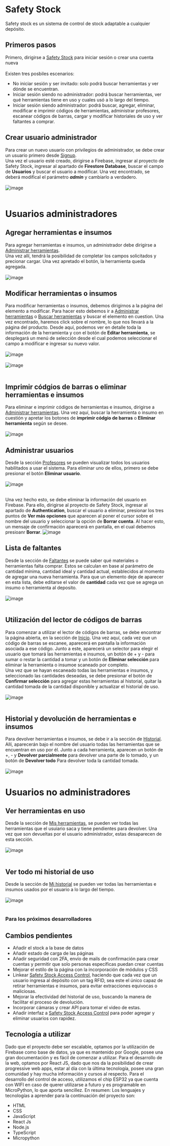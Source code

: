 # Safety Stock 
Safety stock es un sistema de control de stock adaptable a cualquier depósito. 

## Primeros pasos

Primero, dirigirse a [Safety Stock](https://safetystock.ml/) para iniciar sesión o crear una cuenta nueva <br/><br/>
Existen tres posbiles escenarios:
- No iniciar sesión y ser invitado: solo podrá buscar herramientas y ver dónde se encuentran.
- Iniciar sesión siendo no administrador: podrá buscar herramientas, ver qué herramientas tiene en uso y cuales usó a lo largo del tiempo.
- Iniciar sesión siendo administrador: podrá buscar, agregar, eliminar, modificar e imprimir códigos de herramientas, administrar profesores, escanear códigos de barras, cargar y modificar historiales de uso y ver faltantes a comprar. <br/>

## Crear usuario administrador
Para crear un nuevo usuario con privilegios de administrador, se debe crear un usuario primero desde [Signup](https://safetystock.ml/signup).  
Una vez el usuario esté creado, dirigirse a Firebase, ingresar al proyecto de Safety Stock, ingresar al apartado de **Firestore Database**, buscar el campo de **Usuarios** y buscar el usuario a modificar. Una vez encontrado, se deberá modifical el parámetro ***admin*** y cambiarlo a verdadero.<br/><br/>
![image](https://user-images.githubusercontent.com/70355656/205232609-549df1e2-b121-4f1f-9e5b-f3af6db1eff6.png)<br/><br/>

# Usuarios administradores
## Agregar herramientas e insumos
Para agregar herramientas e insumos, un administrador debe dirigirse a [Administrar herramientas](https://safetystock.ml/herramientas).  
Una vez allí, tendrá la posibilidad de completar los campos solicitados y precionar cargar. Una vez apretado el botón, la herramienta queda agregada.<br/><br/>
![image](https://user-images.githubusercontent.com/70355656/205237370-eed950e3-7422-4ce1-9909-901e38279a12.png)<br/>

## Modificar herramientas o insumos
Para modificar herramientas o insumos, debemos dirigirnos a la página del elemento a modificar. Para hacer esto debemos ir a [Administrar herramientas](https://safetystock.ml/herramientas) o [Buscar herramientas](https://safetystock.ml/buscar) y buscar el elemento en cuestion. Una vez encontrado, haremos click sobre el nombre, lo que nos llevará a la página del producto. Desde aquí, podemos ver en detalle toda la información de la herramienta y con el botón de **Editar herramienta**, se desplegará un menú de selección desde el cual podemos seleccionar el campo a modificar e ingresar su nuevo valor. <br/><br/>
![image](https://user-images.githubusercontent.com/70355656/205239893-01831f23-fda5-42ab-8759-b3201a623536.png)<br/><br/>
![image](https://user-images.githubusercontent.com/70355656/205240007-cf8847f0-7ffc-43e6-befd-db590a51ae71.png)<br/><br/>

## Imprimir códgios de barras o eliminar herramientas e insumos
Para eliminar e imprimir códigos de herramientas e insumos, dirigirse a [Administrar herramientas](https://safetystock.ml/herramientas). Una vez aquí, buscar la herramienta o insumo en cuestión y apretar los botones de **imprimir códgio de barras** o **Eliminar herramienta** según se desee.<br/><br/>
![image](https://user-images.githubusercontent.com/70355656/205544060-b68c3b3f-1293-435f-be0e-4f74027c675f.png)

## Administrar usuarios
Desde la sección [Profesores](https://safetystock.ml/profesores) se pueden visualizar todos los usuarios habilitados a usar el sistema. 
Para eliminar uno de ellos, primero se debe presionar el botón **Eliminar usuario**.<br/><br/>
![image](https://user-images.githubusercontent.com/70355656/205932300-5afc0f6f-f406-434d-aaca-2d6b4cb7a529.png)<br/><br/>

Una vez hecho esto, se debe eliminar la información del usuario en Firebase. Para ello, dirigirse al proyecto de Safety Stock, ingresar al apartado de **Authentication**, buscar el usuario a eliminar, presionar los tres puntos de **Ver más opciones** que aparecen al poner el cursor sobre el nombre del usuario y seleccionar la opción de **Borrar cuenta**. Al hacer esto, un mensaje de confirmación aparecerá en pantalla, en el cual debemos presioanr **Borrar**. 
![image](https://user-images.githubusercontent.com/70355656/205945849-7d12a9a9-d4d8-4b03-9382-2677a9bdd0bd.png)

## Lista de faltantes
Desde la sección de [Faltantes](https://safetystock.ml/faltantes) se puede saber qué materiales o herramientas falta comprar. Estos se calculan en base al parámetro de cantidad mínima, cantidad ideal y cantidad actual, establecidos al momento de agregar una nueva herramienta. Para que un elemento deje de aparecer en esta lista, debe editarse el valor de **cantidad** cada vez que se agrega un insumo o herramienta al deposito.<br/><br/>
![image](https://user-images.githubusercontent.com/70355656/205947948-38fd7289-d940-441d-be48-7bfb291537da.png)<br/><br/>

## Utilización del lector de códigos de barras
Para comenzar a utilizar el lector de códigos de barras, se debe encontrar la página abierta, en la sección de [Inicio](https://safetystock.ml/). Una vez aquí, cada vez que un código de barras se escanee, aparecerá en pantalla la información asociada a ese código. Junto a este, aparecerá un selector para elegir el usuario que tomará las herramientas e insumos, un botón de + y - para sumar o restar la cantidad a tomar y un botón de **Eliminar selección** para eliminar la herramienta o insumoe scaneado por completo.  
Una vez que se hayan escaneado todas las herramientas e insumos, y seleccionado las cantidades deseadas, se debe presionar el botón de **Confirmar selección** para agregar estas herramientas al historial, quitar la cantidad tomada de la cantidad disponible y actualizar el historial de uso.<br/><br/>
![image](https://user-images.githubusercontent.com/70355656/205953815-a797a76f-5b91-4d28-aef7-0ee7ccc1659d.png)<br/><br/>

## Historial y devolución de herramientas e insumos
Para devolver herramientas e insumos, se debe ir a la sección de [Historial](https://safetystock.ml/historial). Allí, aparecerán bajo el nombre del usuario todas las herramientas que se encuentran en uso por él. Junto a cada herramienta, aparecen un botón de +, -  y **Devolver parcialmente** para devolver una parte de lo tomado, y un botón de **Devolver todo** Para devolver toda la cantidad tomada. <br/><br/>
![image](https://user-images.githubusercontent.com/70355656/205956445-babf47ac-732f-425f-bf69-1b7f40c7e082.png)

# Usuarios no administradores
## Ver herramientas en uso
Desde la sección de [Mis herramientas](https://safetystock.ml/mis-herramientas), se pueden ver todas las herramientas que el usuiario saca y tiene pendientes para devolver. Una vez que son devueltas por el usuario administrador, estas desaparecen de esta sección. <br/><br/>
![image](https://user-images.githubusercontent.com/70355656/205958013-f0d549cd-60a9-440a-af9b-3098e63856e1.png)<br/><br/>

## Ver todo mi historial de uso
Desde la sección de [Mi historial](https://safetystock.ml/mi-historial) se pueden ver todas las herramientas e insumos usados por el usuario a lo largo del tiempo.<br/><br/>
![image](https://user-images.githubusercontent.com/70355656/205959845-5ca9c013-a1f6-4353-ab61-3375b78a2bee.png)<br/><br/>


### Para los próximos desarrolladores
## Cambios pendientes
- Añadir el stock a la base de datos
- Añadir estado de carga de las páginas
- Añadir seguridad con 2FA, envío de mails de confirmación para crear cuentas y permitir que solo personas específicas puedan crear cuentas
- Mejorar el estilo de la página con la incorporación de módulos y CSS
- Linkear [Safety Stock Access Control](https://github.com/NicoBaranow/SafetyStockAccessControl), haciendo que cada vez que un usuario ingresa al depósito con un tag RFID, sea este el único capaz de retirar herramientas e insumos, para evitar extracciones equivocas o maliciosas.
- Mejorar la efectividad del historial de uso, buscando la manera de facilitar el proceso de devolución.
- Incorporar cámaras y crear API para tomar el video de estas.
- Añadir interfaz a [Safety Stock Access Control](https://github.com/NicoBaranow/SafetyStockAccessControl) para poder agregar y eliminar usuarios con rapidez.


## Tecnología a utilizar
Dado que el proyecto debe ser escalable, optamos por la utilización de Firebase como base de datos, ya que es mantenido por Google, posee una gran documentación y es fácil de comenzar a utilizar. Para el desarrollo de la web, optamos por React JS, dado que nos da la posibilidad de crear progressive web apps, estar al día con la última tecnología, posee una gran comunidad y hay mucha información y cursos al respecto. Para el desarrollo del control de acceso, utilizamos el chip ESP32 ya que cuenta con WIFI en caso de querer utilizarse a futuro y es programable en MicroPython, lo que aporta sencillez.
En resumen:
Los lenguajes y tecnologías a aprender para la continuación del proyecto son:
- HTML
- CSS
- JavaScript
- React Js
- Node.js
- TypeScript
- Micropython 


